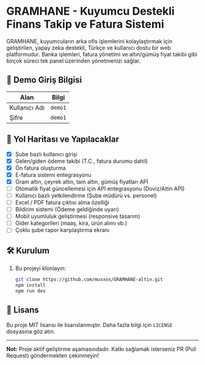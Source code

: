 
# GRAMHANE - Kuyumcu Destekli Finans Takip ve Fatura Sistemi

GRAMHANE, kuyumcuların arka ofis işlemlerini kolaylaştırmak için geliştirilen, yapay zeka destekli, Türkçe ve kullanıcı dostu bir web platformudur. Banka işlemleri, fatura yönetimi ve altın/gümüş fiyat takibi gibi birçok süreci tek panel üzerinden yönetmenizi sağlar.

## 🔐 Demo Giriş Bilgisi

| Alan         | Bilgi      |
|--------------|------------|
| Kullanıcı Adı| `demo1`    |
| Şifre        | `demo1`    |

## 📅 Yol Haritası ve Yapılacaklar

- [x] Şube bazlı kullanıcı girişi
- [x] Gelen/giden ödeme takibi (T.C., fatura durumu dahil)
- [x] Ön fatura oluşturma
- [x] E-fatura sistemi entegrasyonu
- [x] Gram altın, çeyrek altın, tam altın, gümüş fiyatları APİ
- [ ] Otomatik fiyat güncellemesi için API entegrasyonu (Doviz/Altin API)
- [ ] Kullanıcı bazlı yetkilendirme (Şube müdürü vs. personel)
- [ ] Excel / PDF fatura çıktısı alma özelliği
- [ ] Bildirim sistemi (Ödeme geldiğinde uyarı)
- [ ] Mobil uyumluluk geliştirmesi (responsive tasarım)
- [ ] Gider kategorileri (maaş, kira, ürün alımı vb.)
- [ ] Çoklu şube rapor karşılaştırma ekranı

## 🛠️ Kurulum

1. Bu projeyi klonlayın:

   ```bash
   git clone https://github.com/musxos/GRAMHANE-altin.git
   npm install
   npm run dev
   ```



## 📄 Lisans

Bu proje MIT lisansı ile lisanslanmıştır. Daha fazla bilgi için `LICENSE` dosyasına göz atın.

---

**Not:** Proje aktif geliştirme aşamasındadır. Katkı sağlamak isterseniz PR (Pull Request) göndermekten çekinmeyin!
